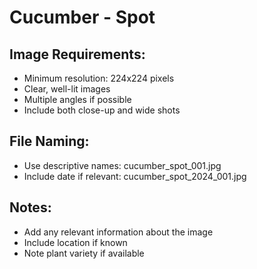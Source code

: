 # Cucumber - Spot

## Image Requirements:
- Minimum resolution: 224x224 pixels
- Clear, well-lit images
- Multiple angles if possible
- Include both close-up and wide shots

## File Naming:
- Use descriptive names: cucumber_spot_001.jpg
- Include date if relevant: cucumber_spot_2024_001.jpg

## Notes:
- Add any relevant information about the image
- Include location if known
- Note plant variety if available
